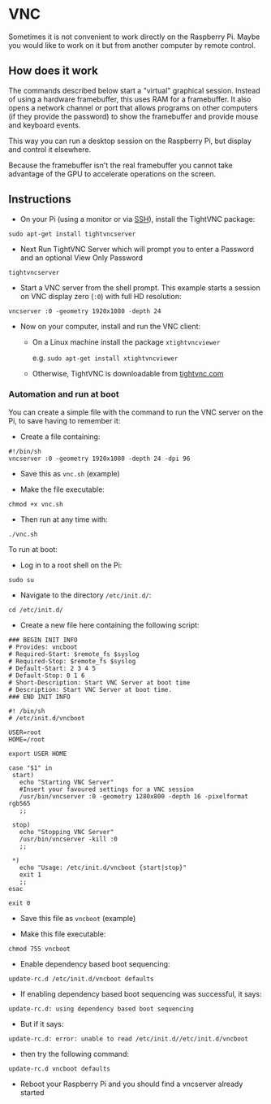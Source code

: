 # VNC

Sometimes it is not convenient to work directly on the Raspberry Pi. Maybe you would like to work on it but from another computer by remote control.

## How does it work

The commands described below start a "virtual" graphical session. Instead of using a hardware framebuffer, this uses RAM for a framebuffer. It also opens a network channel or port that allows programs on other computers (if they provide the password) to show the framebuffer and provide mouse and keyboard events.

This way you can run a desktop session on the Raspberry Pi, but display and control it elsewhere.

Because the framebuffer isn't the real framebuffer you cannot take advantage of the GPU to accelerate operations on the screen.

## Instructions

- On your Pi (using a monitor or via [SSH](ssh.md)), install the TightVNC package:

```
sudo apt-get install tightvncserver
```

- Next Run TightVNC Server which will prompt you to enter a Password and an optional View Only Password

```
tightvncserver
```

- Start a VNC server from the shell prompt. This example starts a session on VNC display zero (```:0```) with full HD resolution:

```
vncserver :0 -geometry 1920x1080 -depth 24
```

- Now on your computer, install and run the VNC client:

    - On a Linux machine install the package ```xtightvncviewer```

        e.g. ```sudo apt-get install xtightvncviewer```

    - Otherwise, TightVNC is downloadable from [tightvnc.com](http://www.tightvnc.com/download.php)

### Automation and run at boot

You can create a simple file with the command to run the VNC server on the Pi, to save having to remember it:

- Create a file containing:

```
#!/bin/sh
vncserver :0 -geometry 1920x1080 -depth 24 -dpi 96
```

- Save this as ```vnc.sh``` (example)

- Make the file executable:

```
chmod +x vnc.sh
```

- Then run at any time with:

```
./vnc.sh
```

To run at boot:

- Log in to a root shell on the Pi:

```
sudo su
```

- Navigate to the directory ```/etc/init.d/```:

```
cd /etc/init.d/
```

- Create a new file here containing the following script:

```
### BEGIN INIT INFO
# Provides: vncboot
# Required-Start: $remote_fs $syslog
# Required-Stop: $remote_fs $syslog
# Default-Start: 2 3 4 5
# Default-Stop: 0 1 6
# Short-Description: Start VNC Server at boot time
# Description: Start VNC Server at boot time.
### END INIT INFO

#! /bin/sh
# /etc/init.d/vncboot

USER=root
HOME=/root

export USER HOME

case "$1" in
 start)
   echo "Starting VNC Server"
   #Insert your favoured settings for a VNC session
   /usr/bin/vncserver :0 -geometry 1280x800 -depth 16 -pixelformat rgb565
   ;;

 stop)
   echo "Stopping VNC Server"
   /usr/bin/vncserver -kill :0
   ;;

 *)
   echo "Usage: /etc/init.d/vncboot {start|stop}"
   exit 1
   ;;
esac

exit 0
```

- Save this file as ```vncboot``` (example)

- Make this file executable:

```
chmod 755 vncboot
```

- Enable dependency based boot sequencing:

```
update-rc.d /etc/init.d/vncboot defaults
```

- If enabling dependency based boot sequencing was successful, it says:

```
update-rc.d: using dependency based boot sequencing
```

- But if it says:

```
update-rc.d: error: unable to read /etc/init.d//etc/init.d/vncboot
```

- then try the following command:

```
update-rc.d vncboot defaults
```

- Reboot your Raspberry Pi and you should find a vncserver already started
